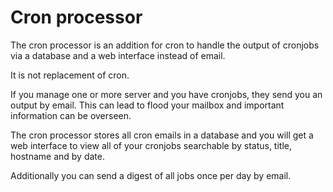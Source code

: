 # Cron processor

The cron processor is an addition for cron to handle the output of cronjobs 
via a database and a web interface instead of email.

It is not replacement of cron. 

If you manage one or more server and you have cronjobs, 
they send you an output by email. 
This can lead to flood your mailbox and important information can be overseen.

The cron processor stores all cron emails in a database 
and you will get a web interface to view all of your cronjobs 
searchable by status, title, hostname and by date.

Additionally you can send a digest of all jobs once per day by email.

